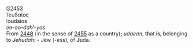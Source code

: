 <body>
  <p>G2453<br>  Ἰουδαῖος  <br> Ioudaios  <br><i>ee-oo-dah‘-yos </i><br>From <a href="g2448.htm">2448</a> (in the sense of <a href="g2455.htm">2455</a> as a country); <i>udaean</i>, that is, belonging to <i>Jehudah:</i> - Jew (-ess), of Juda.<br></p>
 </body>